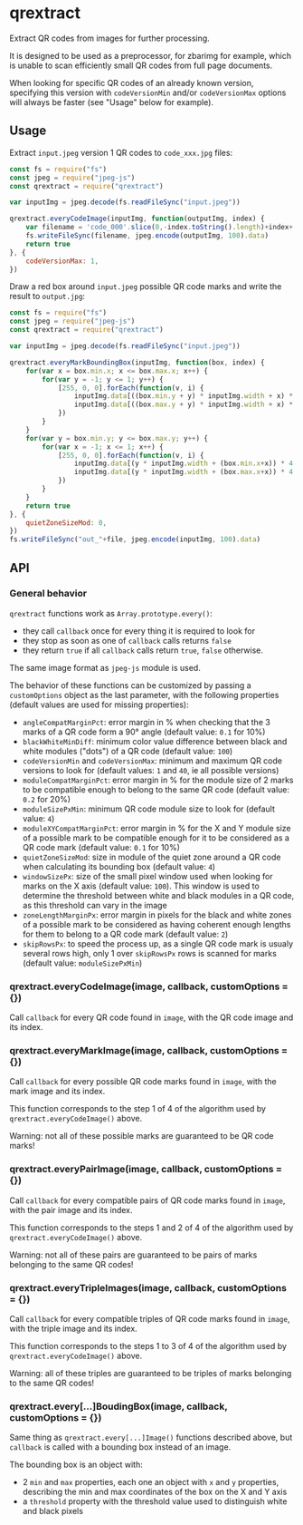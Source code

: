 # qrextract

Extract QR codes from images for further processing.

It is designed to be used as a preprocessor, for zbarimg for example, which is unable to scan efficiently small QR codes from full page documents.

When looking for specific QR codes of an already known version, specifying this version with `codeVersionMin` and/or `codeVersionMax` options will always be faster (see "Usage" below for example).

## Usage

Extract `input.jpeg` version 1 QR codes to `code_xxx.jpg` files:

```js
const fs = require("fs")
const jpeg = require("jpeg-js")
const qrextract = require("qrextract")

var inputImg = jpeg.decode(fs.readFileSync("input.jpeg"))

qrextract.everyCodeImage(inputImg, function(outputImg, index) {
	var filename = 'code_000'.slice(0,-index.toString().length)+index+'.jpg'
	fs.writeFileSync(filename, jpeg.encode(outputImg, 100).data)
	return true
}, {
	codeVersionMax: 1,
})
```

Draw a red box around `input.jpeg` possible QR code marks and write the result to `output.jpg`:

```js
const fs = require("fs")
const jpeg = require("jpeg-js")
const qrextract = require("qrextract")

var inputImg = jpeg.decode(fs.readFileSync("input.jpeg"))

qrextract.everyMarkBoundingBox(inputImg, function(box, index) {
	for(var x = box.min.x; x <= box.max.x; x++) {
		for(var y = -1; y <= 1; y++) {
			[255, 0, 0].forEach(function(v, i) {
				inputImg.data[((box.min.y + y) * inputImg.width + x) * 4 + i] = v
				inputImg.data[((box.max.y + y) * inputImg.width + x) * 4 + i] = v
			})
		}
	}
	for(var y = box.min.y; y <= box.max.y; y++) {
		for(var x = -1; x <= 1; x++) {
			[255, 0, 0].forEach(function(v, i) {
				inputImg.data[(y * inputImg.width + (box.min.x+x)) * 4 + i] = v
				inputImg.data[(y * inputImg.width + (box.max.x+x)) * 4 + i] = v
			})
		}
	}
	return true
}, {
	quietZoneSizeMod: 0,
})
fs.writeFileSync("out_"+file, jpeg.encode(inputImg, 100).data)
```

## API

### General behavior

`qrextract` functions work as `Array.prototype.every()`:
- they call `callback` once for every thing it is required to look for
- they stop as soon as one of `callback` calls returns `false`
- they return `true` if all `callback` calls return `true`, `false` otherwise.

The same image format as `jpeg-js` module is used.

The behavior of these functions can be customized by passing a `customOptions` object as the last parameter, with the following properties (default values are used for missing properties):
- `angleCompatMarginPct`: error margin in % when checking that the 3 marks of a QR code form a 90° angle (default value: `0.1` for 10%)
- `blackWhiteMinDiff`: minimum color value difference between black and white modules ("dots") of a QR code (default value: `100`)
- `codeVersionMin` and `codeVersionMax`: minimum and maximum QR code versions to look for (default values: `1` and `40`, ie all possible versions)
- `moduleCompatMarginPct`: error margin in % for the module size of 2 marks to be compatible enough to belong to the same QR code (default value: `0.2` for 20%)
- `moduleSizePxMin`: minimum QR code module size to look for (default value: `4`)
- `moduleXYCompatMarginPct`: error margin in % for the X and Y module size of a possible mark to be compatible enough for it to be considered as a QR code mark (default value: `0.1` for 10%)
- `quietZoneSizeMod`: size in module of the quiet zone around a QR code when calculating its bounding box (default value: `4`)
- `windowSizePx`: size of the small pixel window used when looking for marks on the X axis (default value: `100`). This window is used to determine the threshold between white and black modules in a QR code, as this threshold can vary in the image
- `zoneLengthMarginPx`: error margin in pixels for the black and white zones of a possible mark to be considered as having coherent enough lengths for them to belong to a QR code mark (default value: `2`)
- `skipRowsPx`: to speed the process up, as a single QR code mark is usualy several rows high, only 1 over `skipRowsPx` rows is scanned for marks (default value: `moduleSizePxMin`)

### qrextract.everyCodeImage(image, callback, customOptions = {})

Call `callback` for every QR code found in `image`, with the QR code image and its index.

### qrextract.everyMarkImage(image, callback, customOptions = {})

Call `callback` for every possible QR code marks found in `image`, with the mark image and its index.

This function corresponds to the step 1 of 4 of the algorithm used by `qrextract.everyCodeImage()` above.

Warning: not all of these possible marks are guaranteed to be QR code marks!

### qrextract.everyPairImage(image, callback, customOptions = {})

Call `callback` for every compatible pairs of QR code marks found in `image`, with the pair image and its index.

This function corresponds to the steps 1 and 2 of 4 of the algorithm used by `qrextract.everyCodeImage()` above.

Warning: not all of these pairs are guaranteed to be pairs of marks belonging to the same QR codes!

### qrextract.everyTripleImages(image, callback, customOptions = {})

Call `callback` for every compatible triples of QR code marks found in `image`, with the triple image and its index.

This function corresponds to the steps 1 to 3 of 4 of the algorithm used by `qrextract.everyCodeImage()` above.

Warning: all of these triples are guaranteed to be triples of marks belonging to the same QR codes!

### qrextract.every[...]BoudingBox(image, callback, customOptions = {})

Same thing as `qrextract.every[...]Image()` functions described above, but `callback` is called with a bounding box instead of an image.

The bounding box is an object with:
- 2 `min` and `max` properties, each one an object with `x` and `y` properties, describing the min and max coordinates of the box on the X and Y axis
- a `threshold` property with the threshold value used to distinguish white and black pixels
